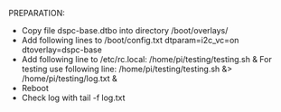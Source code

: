 
PREPARATION:

- Copy file dspc-base.dtbo into directory /boot/overlays/
- Add following lines to /boot/config.txt
  dtparam=i2c_vc=on
  dtoverlay=dspc-base
- Add following line to /etc/rc.local:
  /home/pi/testing/testing.sh &
  For testing use following line:
  /home/pi/testing/testing.sh &> /home/pi/testing/log.txt &
- Reboot
- Check log with tail -f log.txt

